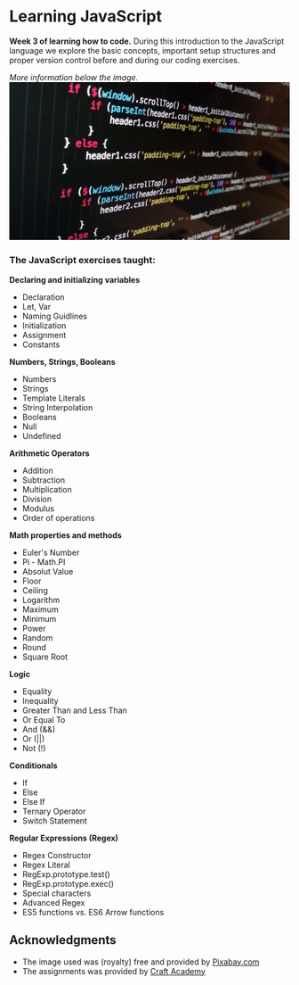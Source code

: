 # Learning JavaScript
**Week 3 of learning how to code.** 
During this introduction to the JavaScript language we explore the basic concepts, important setup structures and proper version control before and during our coding exercises.

*More information below the image.*
![Learning JavaScript](/jsexercises.jpg)

### The JavaScript exercises taught:

**Declaring and initializing variables**
* Declaration
* Let, Var
* Naming Guidlines
* Initialization
* Assignment
* Constants

**Numbers, Strings, Booleans**
* Numbers
* Strings
* Template Literals
* String Interpolation
* Booleans
* Null
* Undefined

**Arithmetic Operators**
* Addition
* Subtraction
* Multiplication
* Division
* Modulus
* Order of operations

**Math properties and methods**
* Euler's Number
* Pi - Math.PI
* Absolut Value
* Floor
* Ceiling
* Logarithm
* Maximum
* Minimum
* Power
* Random
* Round
* Square Root

**Logic**
* Equality
* Inequality
* Greater Than and Less Than
* Or Equal To
* And (&&)
* Or (||)
* Not (!)

**Conditionals**
* If
* Else
* Else If
* Ternary Operator
* Switch Statement

**Regular Expressions (Regex)**
* Regex Constructor
* Regex Literal
* RegExp.prototype.test()
* RegExp.prototype.exec()
* Special characters
* Advanced Regex
* ES5 functions vs. ES6 Arrow functions

## Acknowledgments
* The image used was (royalty) free and provided by [Pixabay.com](https://pixabay.com/)
* The assignments was provided by [Craft Academy](https://www.craftacademy.se/english/)
```
